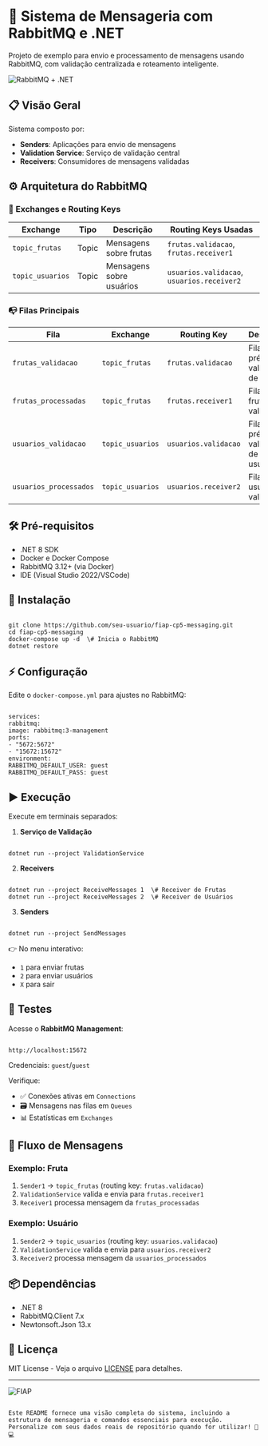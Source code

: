 # 🚀 Sistema de Mensageria com RabbitMQ e .NET

Projeto de exemplo para envio e processamento de mensagens usando RabbitMQ, com validação centralizada e roteamento inteligente.

![RabbitMQ + .NET](https://img.shields.io/badge/RabbitMQ-.NET%208-FF6F00?logo=rabbitmq&logoColor=white)

## 📋 Visão Geral
Sistema composto por:
- **Senders**: Aplicações para envio de mensagens
- **Validation Service**: Serviço de validação central
- **Receivers**: Consumidores de mensagens validadas

## ⚙️ Arquitetura do RabbitMQ

### 🔀 Exchanges e Routing Keys
| Exchange         | Tipo  | Descrição                     | Routing Keys Usadas         |
|------------------|-------|-------------------------------|-----------------------------|
| `topic_frutas`   | Topic | Mensagens sobre frutas        | `frutas.validacao`, `frutas.receiver1` |
| `topic_usuarios` | Topic | Mensagens sobre usuários      | `usuarios.validacao`, `usuarios.receiver2` |

### 📭 Filas Principais
| Fila                  | Exchange         | Routing Key          | Descrição                     |
|-----------------------|------------------|----------------------|-------------------------------|
| `frutas_validacao`    | `topic_frutas`   | `frutas.validacao`   | Fila de pré-validação de frutas |
| `frutas_processadas`  | `topic_frutas`   | `frutas.receiver1`   | Fila de frutas validadas      |
| `usuarios_validacao`  | `topic_usuarios` | `usuarios.validacao` | Fila de pré-validação de usuários |
| `usuarios_processados`| `topic_usuarios` | `usuarios.receiver2` | Fila de usuários validados    |

## 🛠️ Pré-requisitos
- .NET 8 SDK
- Docker e Docker Compose
- RabbitMQ 3.12+ (via Docker)
- IDE (Visual Studio 2022/VSCode)

## 🚀 Instalação
```

git clone https://github.com/seu-usuario/fiap-cp5-messaging.git
cd fiap-cp5-messaging
docker-compose up -d  \# Inicia o RabbitMQ
dotnet restore

```

## ⚡ Configuração
Edite o `docker-compose.yml` para ajustes no RabbitMQ:
```

services:
rabbitmq:
image: rabbitmq:3-management
ports:
- "5672:5672"
- "15672:15672"
environment:
RABBITMQ_DEFAULT_USER: guest
RABBITMQ_DEFAULT_PASS: guest

```

## ▶️ Execução
Execute em terminais separados:

1. **Serviço de Validação**
```

dotnet run --project ValidationService

```

2. **Receivers**
```

dotnet run --project ReceiveMessages 1  \# Receiver de Frutas
dotnet run --project ReceiveMessages 2  \# Receiver de Usuários

```

3. **Senders**
```

dotnet run --project SendMessages

```
👉 No menu interativo:
- `1` para enviar frutas
- `2` para enviar usuários
- `X` para sair

## 🧪 Testes
Acesse o **RabbitMQ Management**:
```

http://localhost:15672

```
Credenciais: `guest`/`guest`

Verifique:
- ✅ Conexões ativas em `Connections`
- 🗃️ Mensagens nas filas em `Queues`
- 📊 Estatísticas em `Exchanges`

## 🔄 Fluxo de Mensagens
### Exemplo: Fruta
1. `Sender1` → `topic_frutas` (routing key: `frutas.validacao`)
2. `ValidationService` valida e envia para `frutas.receiver1`
3. `Receiver1` processa mensagem da `frutas_processadas`

### Exemplo: Usuário
1. `Sender2` → `topic_usuarios` (routing key: `usuarios.validacao`)
2. `ValidationService` valida e envia para `usuarios.receiver2`
3. `Receiver2` processa mensagem da `usuarios_processados`

## 📦 Dependências
- .NET 8
- RabbitMQ.Client 7.x
- Newtonsoft.Json 13.x

## 📄 Licença
MIT License - Veja o arquivo [LICENSE](LICENSE) para detalhes.

---

![FIAP](https://img.shields.io/badge/Developed%20at-FIAP-8A2BE2) 
```

Este README fornece uma visão completa do sistema, incluindo a estrutura de mensageria e comandos essenciais para execução. Personalize com seus dados reais de repositório quando for utilizar! 🐇💻

